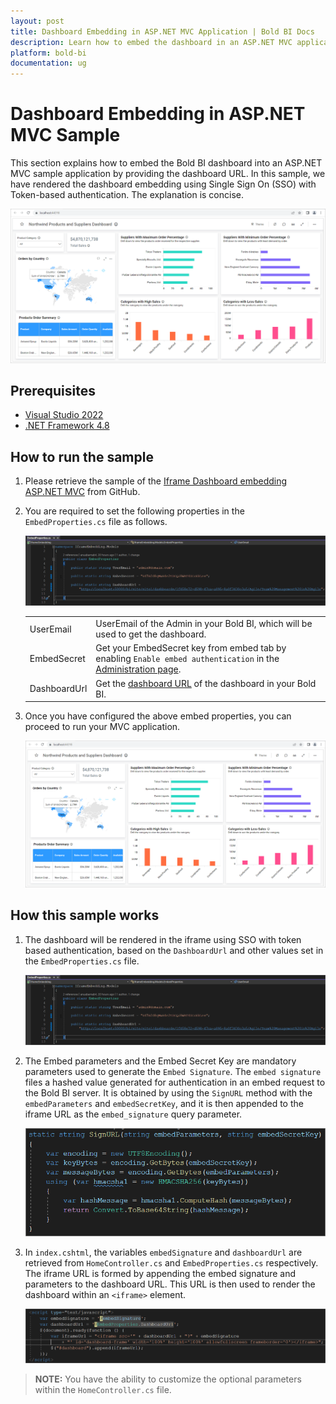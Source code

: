 ```yaml
---
layout: post
title: Dashboard Embedding in ASP.NET MVC Application | Bold BI Docs
description: Learn how to embed the dashboard in an ASP.NET MVC application using iFrame and learn the code to view the particular dashboard with different data connections.
platform: bold-bi
documentation: ug
---
```


# Dashboard Embedding in ASP.NET MVC Sample
This section explains how to embed the Bold BI dashboard into an ASP.NET MVC sample application by providing the dashboard URL. In this sample, we have rendered the dashboard embedding using Single Sign On (SSO) with Token-based authentication. The explanation is concise.

![DashboardView](/static/assets/iFrame-based/sample/images/dashboard-views.png)

## Prerequisites
* [Visual Studio 2022](https://visualstudio.microsoft.com/downloads/)
* [.NET Framework 4.8](https://dotnet.microsoft.com/en-us/download/dotnet-framework)
  
## How to run the sample

1. Please retrieve the sample of the [Iframe Dashboard embedding ASP.NET MVC](https://github.com/boldbi/iframe-dashboard-asp-net-mvc-sample) from GitHub.

2. You are required to set the following properties in the `EmbedProperties.cs` file as follows.

    ![Embed Properties](/static/assets/iFrame-based/sample/images/EmbedProperties.png#max-width=100%)

    <meta charset="utf-8"/>
    <table>
    <tbody>
        <tr>
            <td align="left">UserEmail</td>
            <td align="left">UserEmail of the Admin in your Bold BI, which will be used to get the dashboard.</td>
        </tr>
        <tr>
        <td align="left">EmbedSecret</td>
            <td align="left">Get your EmbedSecret key from embed tab by enabling <code>Enable embed authentication</code> in the <a href='https://help.boldbi.com/embedded-bi/site-administration/embed-settings/'>Administration page</a>. </td>
        </tr>  
        <tr>
        <td align="left">DashboardUrl</td>
            <td align=left">Get the <a href='https://help.boldbi.com/working-with-dashboards/share-dashboards/get-dashboard-link/#get-link'>dashboard URL</a> of the dashboard in your Bold BI.</td>
        </tr> 
    </tbody>
    </table>   

3. Once you have configured the above embed properties, you can proceed to run your MVC application.

    ![DashboardView](/static/assets/iFrame-based/sample/images/dashboard-views.png)

## How this sample works

1. The dashboard will be rendered in the iframe using SSO with token based authentication, based on the `DashboardUrl` and other values set in the `EmbedProperties.cs` file.

    ![Embed Properties](/static/assets/iFrame-based/sample/images/EmbedProperties.png#max-width=100%)

2. The Embed parameters and the Embed Secret Key are mandatory parameters used to generate the `Embed Signature`. The `embed signature` files a hashed value generated for authentication in an embed request to the Bold BI server. It is obtained by using the `SignURL` method with the `embedParameters` and `embedSecretKey`, and it is then appended to the iframe URL as the `embed_signature` query parameter.

    ![Signature](/static/assets/iFrame-based/sample/images/signaturemethod-homecontroller.png)

3. In `index.cshtml`, the variables `embedSignature` and `dashboardUrl` are retrieved from `HomeController.cs` and `EmbedProperties.cs` respectively. The iframe URL is formed by appending the embed signature and parameters to the dashboard URL. This URL is then used to render the dashboard within an `<iframe>` element.

    ![Index Html](/static/assets/iFrame-based/sample/images/index-html.png)

> **NOTE:** You have the ability to customize the optional parameters within the `HomeController.cs` file.

